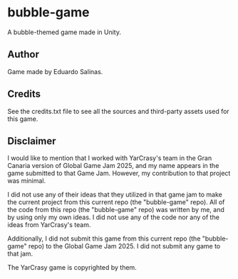 # bubble-game
A bubble-themed game made in Unity. 

## Author

Game made by Eduardo Salinas.

## Credits

See the credits.txt file to see all the sources and third-party assets used for this game.

## Disclaimer

I would like to mention that I worked with YarCrasy's team in the Gran Canaria version of Global Game Jam 2025, and my name appears in the game submitted to that Game Jam. However, my contribution to that project was minimal. 

I did not use any of their ideas that they utilized in that game jam to make the current project from this current repo (the "bubble-game" repo). All of the code from this repo (the "bubble-game" repo) was written by me, and by using only my own ideas. I did not use any of the code nor any of the ideas from YarCrasy's team. 

Additionally, I did not submit this game from this current repo (the "bubble-game" repo) to the Global Game Jam 2025. I did not submit any game to that jam.

The YarCrasy game is copyrighted by them.
